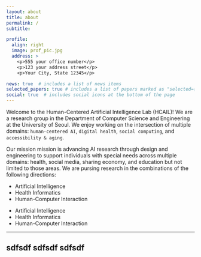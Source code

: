 ```yaml
---
layout: about
title: about
permalink: /
subtitle:

profile:
  align: right
  image: prof_pic.jpg
  address: >
    <p>555 your office number</p>
    <p>123 your address street</p>
    <p>Your City, State 12345</p>

news: true  # includes a list of news items
selected_papers: true # includes a list of papers marked as "selected={true}"
social: true  # includes social icons at the bottom of the page
---
```


Welcome to the Human-Centered Artificial Intelligence Lab (HCAIL)!
We are a research group
in the Department of Computer Science and Engineering
at the University of
Seoul.
We enjoy working on the intersection of multiple domains:
`human-centered AI`, `digital health`, `social computing`,
and `accessibility & aging`.

Our mission mission is
advancing AI research through design and engineering
to support individuals with special needs
across multiple domains:
health, social media, sharing economy, and education but not limited to those areas.
We are pursing research in the combinations of the following directions:
<ul>
<li>Artificial Intelligence</li>
<li>Health Informatics</li>
<li>Human-Computer Interaction</li>
</ul>


<ul>
<li>Artificial Intelligence</li>
<li>Health Informatics</li>
<li>Human-Computer Interaction</li>
</ul>

  ---
  sdfsdf
  sdfsdf
  sdfsdf
  ---
